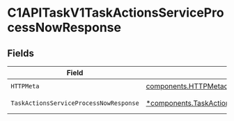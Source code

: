 # C1APITaskV1TaskActionsServiceProcessNowResponse


## Fields

| Field                                                                                                               | Type                                                                                                                | Required                                                                                                            | Description                                                                                                         |
| ------------------------------------------------------------------------------------------------------------------- | ------------------------------------------------------------------------------------------------------------------- | ------------------------------------------------------------------------------------------------------------------- | ------------------------------------------------------------------------------------------------------------------- |
| `HTTPMeta`                                                                                                          | [components.HTTPMetadata](../../models/components/httpmetadata.md)                                                  | :heavy_check_mark:                                                                                                  | N/A                                                                                                                 |
| `TaskActionsServiceProcessNowResponse`                                                                              | [*components.TaskActionsServiceProcessNowResponse](../../models/components/taskactionsserviceprocessnowresponse.md) | :heavy_minus_sign:                                                                                                  | Successful response                                                                                                 |